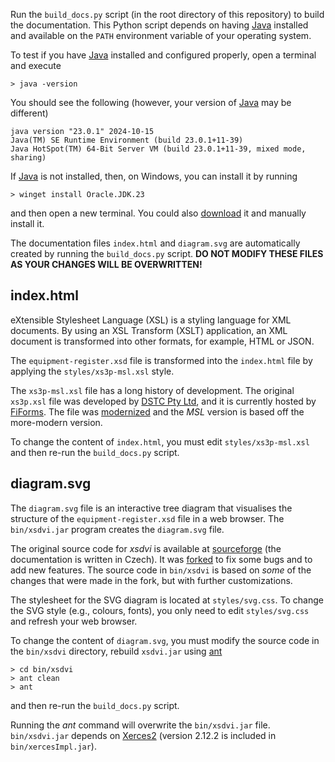 Run the `build_docs.py` script (in the root directory of this repository)
to build the documentation. This Python script depends on having [Java] installed
and available on the `PATH` environment variable of your operating system.

To test if you have [Java] installed and configured properly, open a
terminal and execute

```shell
> java -version
```

You should see the following (however, your version of [Java] may be different)

```console
java version "23.0.1" 2024-10-15
Java(TM) SE Runtime Environment (build 23.0.1+11-39)
Java HotSpot(TM) 64-Bit Server VM (build 23.0.1+11-39, mixed mode, sharing)
```

If [Java] is not installed, then, on Windows, you can install it by running

```shell
> winget install Oracle.JDK.23
```
and then open a new terminal. You could also [download][Java]
it and manually install it.

The documentation files `index.html` and `diagram.svg` are automatically
created by running the `build_docs.py` script.
**DO NOT MODIFY THESE FILES AS YOUR CHANGES WILL BE OVERWRITTEN!**

## index.html
eXtensible Stylesheet Language (XSL) is a styling language for XML documents.
By using an XSL Transform (XSLT) application, an XML document is transformed
into other formats, for example, HTML or JSON.

The `equipment-register.xsd` file is transformed into the `index.html`
file by applying the `styles/xs3p-msl.xsl` style.

The `xs3p-msl.xsl` file has a long history of development. The original
`xs3p.xsl` file was developed by 
[DSTC Pty Ltd](https://en.wikipedia.org/wiki/Distributed_Systems_Technology_Centre),
and it is currently hosted by [FiForms](https://xml.fiforms.org/xs3p/).
The file was [modernized](https://github.com/bitfehler/xs3p) and the 
*MSL* version is based off the more-modern version.

To change the content of `index.html`, you must edit `styles/xs3p-msl.xsl`
and then re-run the `build_docs.py` script.

## diagram.svg
The `diagram.svg` file is an interactive tree diagram that visualises the
structure of the `equipment-register.xsd` file in a web browser. The
`bin/xsdvi.jar` program creates the `diagram.svg` file.

The original source code for *xsdvi* is available at
[sourceforge](https://xsdvi.sourceforge.net/) (the documentation is written
in Czech). It was [forked](https://github.com/metanorma/xsdvi) to fix some
bugs and to add new features. The source code in `bin/xsdvi` is based on *some*
of the changes that were made in the fork, but with further customizations.

The stylesheet for the SVG diagram is located at `styles/svg.css`.
To change the SVG style (e.g., colours, fonts), you only need to edit
`styles/svg.css` and refresh your web browser.

To change the content of `diagram.svg`, you must modify the source
code in the `bin/xsdvi` directory, rebuild `xsdvi.jar` using [ant](https://ant.apache.org/)

```shell
> cd bin/xsdvi
> ant clean
> ant
```

and then re-run the `build_docs.py` script.

Running the *ant* command will overwrite the `bin/xsdvi.jar` file.
`bin/xsdvi.jar` depends on [Xerces2](https://mvnrepository.com/artifact/xerces/xercesImpl)
(version 2.12.2 is included in `bin/xercesImpl.jar`).

[Java]: https://www.oracle.com/java/technologies/downloads/
